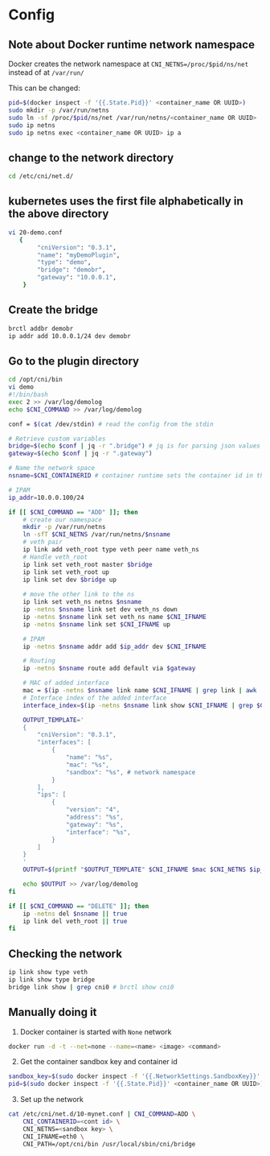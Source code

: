 # Config

## Note about Docker runtime network namespace

Docker creates the network namespace at `CNI_NETNS=/proc/$pid/ns/net` instead of at `/var/run/`

This can be changed:
```bash
pid=$(docker inspect -f '{{.State.Pid}}' <container_name OR UUID>)
sudo mkdir -p /var/run/netns
sudo ln -sf /proc/$pid/ns/net /var/run/netns/<container_name OR UUID>
sudo ip netns
sudo ip netns exec <container_name OR UUID> ip a
```

## change to the network directory

```bash
cd /etc/cni/net.d/
```

## kubernetes uses the first file alphabetically in the above directory

```bash
vi 20-demo.conf
   {
        "cniVersion": "0.3.1",
        "name": "myDemoPlugin",
        "type": "demo",
        "bridge": "demobr",
        "gateway": "10.0.0.1",
    }
```

## Create the bridge

```bash
brctl addbr demobr
ip addr add 10.0.0.1/24 dev demobr
```

## Go to the plugin directory

```bash
cd /opt/cni/bin
vi demo
#!/bin/bash
exec 2 >> /var/log/demolog
echo $CNI_COMMAND >> /var/log/demolog

conf = $(cat /dev/stdin) # read the config from the stdin

# Retrieve custom variables
bridge=$(echo $conf | jq -r ".bridge") # jq is for parsing json values
gateway=$(echo $conf | jq -r ".gateway")

# Name the network space
nsname=$CNI_CONTAINERID # container runtime sets the container id in this envar

# IPAM
ip_addr=10.0.0.100/24

if [[ $CNI_COMMAND == "ADD" ]]; then
    # create our namespace
    mkdir -p /var/run/netns
    ln -sfT $CNI_NETNS /var/run/netns/$nsname
    # veth pair
    ip link add veth_root type veth peer name veth_ns
    # Handle veth_root
    ip link set veth_root master $bridge
    ip link set veth_root up
    ip link set dev $bridge up
    
    # move the other link to the ns
    ip link set veth_ns netns $nsname
    ip -netns $nsname link set dev veth_ns down
    ip -netns $nsname link set veth_ns name $CNI_IFNAME
    ip -netns $nsname link set $CNI_IFNAME up

    # IPAM
    ip -netns $nsname addr add $ip_addr dev $CNI_IFNAME

    # Routing
    ip -netns $nsname route add default via $gateway

    # MAC of added interface
    mac = $(ip -netns $nsname link name $CNI_IFNAME | grep link | awk '{print $2}')
    # Interface index of the added interface
    interface_index=$(ip -netns $nsname link show $CNI_IFNAME | grep $CNI_IFNAME | awk -F ':' '{print $1}')

    OUTPUT_TEMPLATE='
    {
        "cniVersion": "0.3.1",
        "interfaces": [
            {
                "name": "%s",
                "mac": "%s",
                "sandbox": "%s", # network namespace
            }
        ],
        "ips": [
            {
                "version": "4",
                "address": "%s",
                "gateway": "%s",
                "interface": "%s",
            }
        ]
    }
    '
    OUTPUT=$(printf "$OUTPUT_TEMPLATE" $CNI_IFNAME $mac $CNI_NETNS $ip_addr $gateway $interface_index)

    echo $OUTPUT >> /var/log/demolog
fi

if [[ $CNI_COMMAND == "DELETE" ]]; then
    ip -netns del $nsname || true
    ip link del veth_root || true
fi
```

## Checking the network

```bash
ip link show type veth
ip link show type bridge
bridge link show | grep cni0 # brctl show cni0
```

## Manually doing it

1. Docker container is started with `None` network

```bash
docker run -d -t --net=none --name=<name> <image> <command>
```

2. Get the container sandbox key and container id

```bash
sandbox_key=$(sudo docker inspect -f '{{.NetworkSettings.SandboxKey}}' <container id | UUID>)
pid=$(sudo docker inspect -f '{{.State.Pid}}' <container_name OR UUID>)
```

3. Set up the network

```bash
cat /etc/cni/net.d/10-mynet.conf | CNI_COMMAND=ADD \
    CNI_CONTAINERID=<cont id> \
    CNI_NETNS=<sandbox key> \
    CNI_IFNAME=eth0 \
    CNI_PATH=/opt/cni/bin /usr/local/sbin/cni/bridge
```